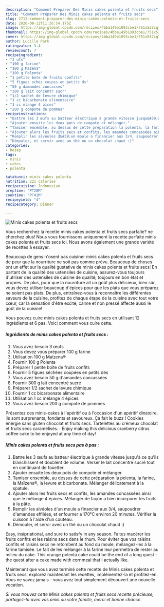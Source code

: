 ```yaml
---
description: "Comment Préparer Des Minis cakes polenta et fruits secs"
title: "Comment Préparer Des Minis cakes polenta et fruits secs"
slug: 2712-comment-preparer-des-minis-cakes-polenta-et-fruits-secs
date: 2020-08-12T11:36:54.175Z
image: https://img-global.cpcdn.com/recipes/4bba149b1093cbe1/751x532cq70/minis-cakes-polenta-et-fruits-secs-photo-principale-de-la-recette.jpg
thumbnail: https://img-global.cpcdn.com/recipes/4bba149b1093cbe1/751x532cq70/minis-cakes-polenta-et-fruits-secs-photo-principale-de-la-recette.jpg
cover: https://img-global.cpcdn.com/recipes/4bba149b1093cbe1/751x532cq70/minis-cakes-polenta-et-fruits-secs-photo-principale-de-la-recette.jpg
author: Lucille Park
ratingvalue: 3.4
reviewcount: 7
recipeingredient:
- "3 ufs"
- "100 g farine"
- "100 g Mazena"
- "100 g Polenta"
- "1 petite bote de fruits confits"
- "5 figues sches coupes en petits ds"
- "50 g damandes concasses"
- "300 g lait concentr sucr"
- "1/2 sachet de levure chimique"
- "1 cc bicarbonate alimentaire"
- "1 cc mlange 4 pices"
- "200 g compote de pommes"
recipeinstructions:
- "Battre les 3 œufs au batteur électrique à grande vitesse jusqu&#39;à ce qu&#39;ils blanchissent et doublent de volume. Verser le lait concentré sucré tout en continuant de fouetter."
- "Ajouter ensuite les deux pots de compote et mélanger."
- "Tamiser ensemble, au dessus de cette préparation la polenta, la farine, la Maïzena®, la levure et bicarbonate. Mélanger délicatement à la spatule."
- "Ajouter alors les fruits secs et confits, les amandes concassées ainsi que le mélange 4 épices. Mélanger de façon a bien incorporer les fruits à la pâte."
- "Remplir les alvéoles d&#39;un moule a financier aux 3/4, saupoudrer d&#39;amandes effilées, et enfourner a 170°C environ 20 minutes. Vérifier la cuisson à l&#39;aide d&#39;un couteau."
- "Démouler, et servir avec un thé ou un chocolat chaud :)"
categories:
- Resep
tags:
- minis
- cakes
- polenta

katakunci: minis cakes polenta 
nutrition: 221 calories
recipecuisine: Indonesian
preptime: "PT28M"
cooktime: "PT41M"
recipeyield: "4"
recipecategory: Dinner

---
```



![Minis cakes polenta et fruits secs](https://img-global.cpcdn.com/recipes/4bba149b1093cbe1/751x532cq70/minis-cakes-polenta-et-fruits-secs-photo-principale-de-la-recette.jpg)

Vous recherchez la recette minis cakes polenta et fruits secs parfaite? ne cherchez plus! Nous vous fournissons uniquement la recette parfaite minis cakes polenta et fruits secs ici. Nous avons également une grande variété de recettes à essayer.

Beaucoup de gens n'osent pas cuisiner minis cakes polenta et fruits secs de peur que la nourriture ne soit pas comme prévu. Beaucoup de choses ont un effet sur la qualité gustative de minis cakes polenta et fruits secs! En partant de la qualité des ustensiles de cuisine, assurez-vous toujours d'utiliser des ustensiles de cuisine de qualité, toujours en bon état et propres. De plus, pour que la nourriture ait un goût plus délicieux, bien sûr, vous devez utiliser beaucoup d'épices pour que les plats que vous préparez ne soient pas plats. De plus, entraînez-vous à reconnaître les différentes saveurs de la cuisine, profitez de chaque étape de la cuisine avec tout votre cœur, car la sensation d'être excité, calme et non pressé affecte aussi le goût de la cuisine!

<!--inarticleads1-->

Vous pouvez cuire minis cakes polenta et fruits secs en utilisant 12 Ingrédients et 6 pas. Voici comment vous cuire cette.

##### Ingrédients de minis cakes polenta et fruits secs :

1. Vous avez besoin 3 œufs
1. Vous devez vous préparer 100 g farine
1. Utilisation 100 g Maïzena®
1. Fournir 100 g Polenta
1. Préparer 1 petite boîte de fruits confits
1. Fournir 5 figues séchées coupées en petits dés
1. Vous avez besoin 50 g d&#39;amandes concassées
1. Fournir 300 g lait concentré sucré
1. Préparer 1/2 sachet de levure chimique
1. Fournir 1 cc bicarbonate alimentaire
1. Utilisation 1 cc mélange 4 épices
1. Vous avez besoin 200 g compote de pommes


Présentez ces minis-cakes à l&#39;apéritif ou à l&#39;occasion d&#39;un apéritif dinatoire. Ils sont surprenants, fondants et savoureux. Ça fait le buzz ! Cookies énergie sans gluten chocolat et fruits secs. Tartelettes au crémeux chocolat et fruits secs caramélisés. · Enjoy making this delicious cranberry citrus coffee cake to be enjoyed at any time of day! 

<!--inarticleads2-->

##### Minis cakes polenta et fruits secs pas à pas :

1. Battre les 3 œufs au batteur électrique à grande vitesse jusqu&#39;à ce qu&#39;ils blanchissent et doublent de volume. Verser le lait concentré sucré tout en continuant de fouetter.
1. Ajouter ensuite les deux pots de compote et mélanger.
1. Tamiser ensemble, au dessus de cette préparation la polenta, la farine, la Maïzena®, la levure et bicarbonate. Mélanger délicatement à la spatule.
1. Ajouter alors les fruits secs et confits, les amandes concassées ainsi que le mélange 4 épices. Mélanger de façon a bien incorporer les fruits à la pâte.
1. Remplir les alvéoles d&#39;un moule a financier aux 3/4, saupoudrer d&#39;amandes effilées, et enfourner a 170°C environ 20 minutes. Vérifier la cuisson à l&#39;aide d&#39;un couteau.
1. Démouler, et servir avec un thé ou un chocolat chaud :)


Easy, insipriational, and sure to satisfy in any season. Faites macérer les fruits confits et les raisins secs dans le rhum. Pour éviter que vos raisins confits et raisins secs ne retombent au fond du moule, mélangez-les à la farine tamisée. Le fait de les mélanger à la farine leur permettra de rester au milieu du cake. This orange polenta cake could be the end of a long quest - the quest after a cake made with cornmeal that I actually like. 

<!--inarticleads1-->

<p>
Maintenant que vous avez terminé cette recette de Minis cakes polenta et fruits secs, explorez maintenant les recettes, implémentez-la et profitez-en. Vous ne savez jamais - vous avez tout simplement découvert une nouvelle vocation.
</p>

<p>
<i>Si vous trouvez cette Minis cakes polenta et fruits secs recette précieuse, partagez-la avec vos amis ou votre famille, merci et bonne chance.</i>
</p>
